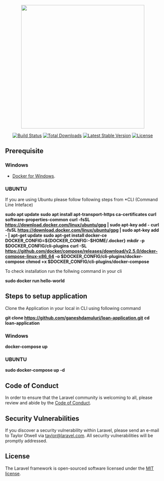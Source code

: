 <p align="center"><a href="https://laravel.com" target="_blank"><img src="https://raw.githubusercontent.com/laravel/art/master/logo-lockup/5%20SVG/2%20CMYK/1%20Full%20Color/laravel-logolockup-cmyk-red.svg" width="400"></a></p>

<p align="center">
<a href="https://travis-ci.org/laravel/framework"><img src="https://travis-ci.org/laravel/framework.svg" alt="Build Status"></a>
<a href="https://packagist.org/packages/laravel/framework"><img src="https://img.shields.io/packagist/dt/laravel/framework" alt="Total Downloads"></a>
<a href="https://packagist.org/packages/laravel/framework"><img src="https://img.shields.io/packagist/v/laravel/framework" alt="Latest Stable Version"></a>
<a href="https://packagist.org/packages/laravel/framework"><img src="https://img.shields.io/packagist/l/laravel/framework" alt="License"></a>
</p>

## Prerequisite

### Windows

- [Docker for Windows](https://docs.docker.com/desktop/install/windows-install).

### UBUNTU

If you are using Ubuntu please follow following steps from *CLI (Command Line Inteface)

**sudo apt update**
**sudo apt install apt-transport-https ca-certificates curl software-properties-common**
**curl -fsSL https://download.docker.com/linux/ubuntu/gpg | sudo apt-key add -**
**curl -fsSL https://download.docker.com/linux/ubuntu/gpg | sudo apt-key add - | apt-get update**
**sudo apt-get install docker-ce**
**DOCKER_CONFIG=${DOCKER_CONFIG:-$HOME/.docker}**
**mkdir -p $DOCKER_CONFIG/cli-plugins**
**curl -SL https://github.com/docker/compose/releases/download/v2.5.0/docker-compose-linux-x86_64 -o $DOCKER_CONFIG/cli-plugins/docker-compose**
**chmod +x $DOCKER_CONFIG/cli-plugins/docker-compose**

To check installation run the follwing command in your cli

**sudo docker run hello-world**

## Steps to setup application

Clone the Application in your local in CLI using following command 

**git clone https://github.com/ganeshdamuluri/loan-application.git**
**cd loan-application**

### Windows

**docker-compose up**

### UBUNTU

**sudo docker-compose up -d**

## Code of Conduct

In order to ensure that the Laravel community is welcoming to all, please review and abide by the [Code of Conduct](https://laravel.com/docs/contributions#code-of-conduct).

## Security Vulnerabilities

If you discover a security vulnerability within Laravel, please send an e-mail to Taylor Otwell via [taylor@laravel.com](mailto:taylor@laravel.com). All security vulnerabilities will be promptly addressed.

## License

The Laravel framework is open-sourced software licensed under the [MIT license](https://opensource.org/licenses/MIT).
